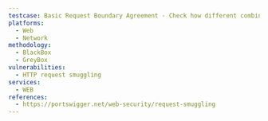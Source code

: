 ```yaml
---
testcase: Basic Request Boundary Agreement - Check how different combinations of Content-Length and Transfer-Encoding headers are parsed on the server by sending both in a single request (e.g., both Content-Length and Transfer-Encoding; chunked). Web (HTTP/HTTPS) service
platforms: 
  - Web
  - Network
methodology: 
  - BlackBox
  - GreyBox
vulnerabilities:
  - HTTP request smuggling
services:
  - WEB
references:
  - https://portswigger.net/web-security/request-smuggling
---
```

